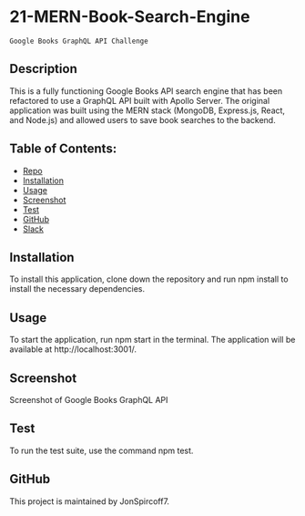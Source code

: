 # 21-MERN-Book-Search-Engine

    Google Books GraphQL API Challenge

## Description

This is a fully functioning Google Books API search engine that has been refactored to use a GraphQL API built with Apollo Server. The original application was built using the MERN stack (MongoDB, Express.js, React, and Node.js) and allowed users to save book searches to the backend.

## Table of Contents:

- [Repo](#repo)
- [Installation](#installation)
- [Usage](#usage)
- [Screenshot](#screenshot)
- [Test](#test)
- [GitHub](#github)
- [Slack](#slack)

## Installation
To install this application, clone down the repository and run npm install to install the necessary dependencies.

## Usage
To start the application, run npm start in the terminal. The application will be available at http://localhost:3001/.

## Screenshot
Screenshot of Google Books GraphQL API

## Test
To run the test suite, use the command npm test.

## GitHub
This project is maintained by JonSpircoff7.
